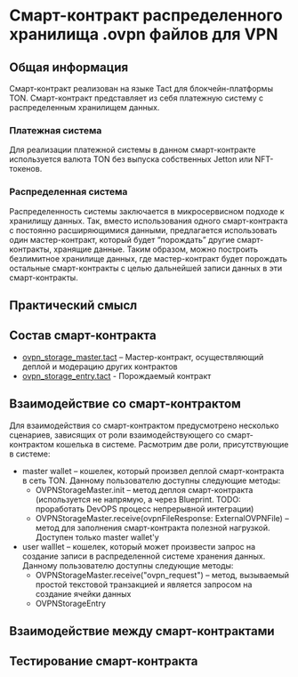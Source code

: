 # Смарт-контракт распределенного хранилища .ovpn файлов для VPN

## Общая информация
Смарт-контракт реализован на языке Tact для блокчейн-платформы TON. Смарт-контракт представляет из себя платежную систему с распределенным хранилищем данных.

### Платежная система
Для реализации платежной системы в данном смарт-контракте используется валюта TON без выпуска собственных Jetton или NFT-токенов.

### Распределенная система
Распределенность системы заключается в микросервисном подходе к хранилищу данных. Так, вместо использования одного смарт-контракта с постоянно расширяющимися данными, предлагается использовать один мастер-контракт, который будет “порождать” другие смарт-контракты, хранящие данные. Таким образом, можно построить безлимитное хранилище данных, где мастер-контракт будет порождать остальные смарт-контракты с целью дальнейшей записи данных в эти смарт-контракты.

## Практический смысл

## Состав смарт-контракта
* [ovpn_storage_master.tact](./ovpn_storage_master.tact) – Мастер-контракт, осуществляющий деплой и модерацию других контрактов
* [ovpn_storage_entry.tact](./ovpn_storage_entry.tact) - Порождаемый контракт

## Взаимодействие со смарт-контрактом
Для взаимодействия со смарт-контрактом предусмотрено несколько сценариев, зависящих от роли взаимодействующего со смарт-контрактом кошелька в системе. Расмотрим две роли, присутствующие в системе:

* master wallet – кошелек, который произвел деплой смарт-контракта в сеть TON. Данному пользователю доступны следующие методы:
    * OVPNStorageMaster.init – метод деплоя смарт-контракта (используется не напрямую, а через Blueprint. TODO: проработать DevOPS процесс непрерывной интеграции)
    * OVPNStorageMaster.receive(ovpnFileResponse: ExternalOVPNFile) – метод для заполнения смарт-контракта полезной нагрузкой. Доступен только master wallet'у
* user walllet – кошелек, который может произвести запрос на создание записи в распределенной системе хранения данных. Данному пользователю доступны следующие методы:
    * OVPNStorageMaster.receive("ovpn_request") – метод, вызываемый простой текстовой транзакцией и является запросом на создание ячейки данных
    * OVPNStorageEntry

## Взаимодействие между смарт-контрактами

## Тестирование смарт-контракта

